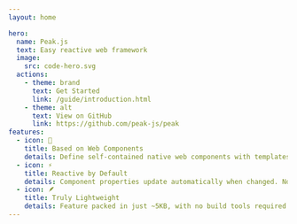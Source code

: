 ```yaml
---
layout: home

hero:
  name: Peak.js
  text: Easy reactive web framework
  image:
    src: code-hero.svg
  actions:
    - theme: brand
      text: Get Started
      link: /guide/introduction.html
    - theme: alt
      text: View on GitHub
      link: https://github.com/peak-js/peak
features:
  - icon: 🧩
    title: Based on Web Components
    details: Define self-contained native web components with templates, reactive state, and scoped styles.
  - icon: ⚡
    title: Reactive by Default
    details: Component properties update automatically when changed. No mental overhead tracking reactive vs non-reactive values.
  - icon: 🪶
    title: Truly Lightweight
    details: Feature packed in just ~5KB, with no build tools required. Drop in a script tag and get started. (Or, you can build with Vite if you prefer.)
---
```

